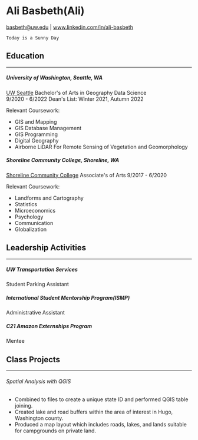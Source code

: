 # Ali Basbeth(Ali)
basbeth@uw.edu | www.linkedin.com/in/ali-basbeth 
```
Today is a Sunny Day
```
## Education
---
##### University of Washington, Seattle, WA
[UW Seattle](https://www.washington.edu/)
Bachelor's of Arts in Geography Data Science                       
9/2020 - 6/2022
Dean's List: Winter 2021, Autumn 2022

Relevant Coursework: 

- GIS and Mapping
- GIS Database Management
- GIS Programming
- Digital Geography
- Airborne LiDAR For Remote Sensing of Vegetation and Geomorphology

##### Shoreline Community College, Shoreline, WA
[Shoreline Community College](https://www.shoreline.edu)
Associate's of Arts
9/2017 - 6/2020

Relevant Coursework:
- Landforms and Cartography
- Statistics 
- Microeconomics
- Psychology
- Communication
- Globalization


## Leadership Activities 
----
##### UW Transportation Services
Student Parking Assistant 

##### International Student Mentorship Program(ISMP)
Administrative Assistant

##### C21 Amazon Externships Program
Mentee

## Class Projects
-----
###### Spatial Analysis with QGIS

- Combined to files to create a unique state ID and performed QGIS table joining.
- Created lake and road buffers within the area of interest in Hugo, Washington county.
- Produced a map layout which includes roads, lakes, and lands suitable for campgrounds on private land.

